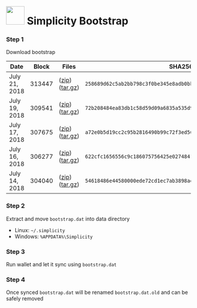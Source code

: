 # <img src="https://i.imgur.com/EVMMO6N.jpg" width="50"> Simplicity Bootstrap

### Step 1
Download bootstrap

| Date  | Block | Files | SHA256 |
| --- | --- | --- | --- |
| July 21, 2018 | 313447 | ([zip](https://transfer.sh/V9hXe/bootstrap.zip)) ([tar.gz](https://transfer.sh/k2Ibd/bootstrap.tar.gz)) | `258689d62c5ab2bb798c3f0be345e8adb0bb8c608e331d89f3a344212ce1e91b` |
| July 19, 2018 | 309541 | ([zip](https://transfer.sh/sCpSK/bootstrap.zip)) ([tar.gz](https://transfer.sh/11WWTn/bootstrap.tar.gz)) | `72b208484ea83db1c58d59d09a6835a535d9fc85f6b2815204ce9c4bfc45e3b5` |
| July 17, 2018 | 307675 | ([zip](https://transfer.sh/ZNSCN/bootstrap.zip)) ([tar.gz](https://transfer.sh/IvZQt/bootstrap.tar.gz)) | `a72e0b5d19cc2c95b2816490b99c72f3ed56375935b66e9b10d77dfc3be7e5d9` |
| July 16, 2018 | 306277 | ([zip](https://transfer.sh/kbzcp/bootstrap.zip)) ([tar.gz](https://transfer.sh/QSBNo/bootstrap.tar.gz)) | `622cfc1656556c9c186075756425e027484152bacf53bd39375c75c01d3b1416` |
| July 14, 2018 | 304040 | ([zip](https://transfer.sh/11qQGb/bootstrap.zip)) ([tar.gz](https://transfer.sh/11GACs/bootstrap.tar.gz)) | `54618486e44580000ede72cd1ec7ab3898ae790b35be101b65aa3bb748c4533b` |

### Step 2
Extract and move `bootstrap.dat` into data directory

* Linux: `~/.simplicity`
* Windows: `%APPDATA%\Simplicity`

### Step 3
Run wallet and let it sync using `bootstrap.dat`

### Step 4
Once synced `bootstrap.dat` will be renamed `bootstrap.dat.old` and can be safely removed
